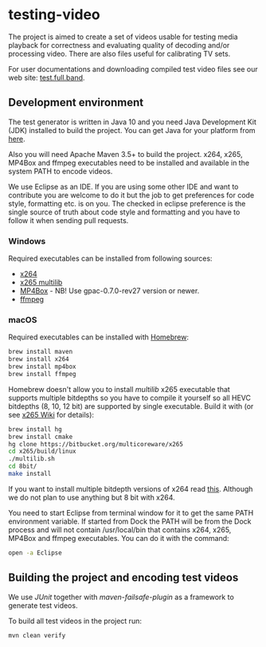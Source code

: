 # testing-video

The project is aimed to create a set of videos usable for testing
media playback for correctness and evaluating quality of decoding
and/or processing video.
There are also files useful for calibrating TV sets.

For user documentations and downloading compiled test video files
see our web site: [test.full.band](https://test.full.band).

## Development environment

The test generator is written in Java 10 and you need Java Development Kit
(JDK) installed to build the project. You can get Java for your platform
from [here](http://www.oracle.com/technetwork/java/javase/downloads/jdk10-downloads-4416644.html).

Also you will need Apache Maven 3.5+ to build the project. x264, x265,
MP4Box and ffmpeg executables need to be installed and available in the
system PATH to encode videos.

We use Eclipse as an IDE. If you are using some other IDE and want to
contribute you are welcome to do it but the job to get preferences for
code style, formatting etc. is on you. The checked in eclipse preference
is the single source of truth about code style and formatting and you
have to follow it when sending pull requests.

### Windows

Required executables can be installed from following sources: 

 * [x264](http://download.videolan.org/pub/x264/binaries/)
 * [x265 multilib](http://msystem.waw.pl/x265/)
 * [MP4Box](https://www.videohelp.com/software/MP4Box/old-versions) -
   NB! Use gpac-0.7.0-rev27 version or newer.
 * [ffmpeg](http://ffmpeg.zeranoe.com/builds/)

### macOS

Required executables can be installed with [Homebrew](https://brew.sh/): 

```sh
brew install maven
brew install x264
brew install mp4box
brew install ffmpeg
```

Homebrew doesn't allow you to install _multilib_ x265 executable that
supports multiple bitdepths so you have to compile it yourself so all HEVC
bitdepths (8, 10, 12 bit) are supported by single executable. Build it with
(or see [x265 Wiki](https://bitbucket.org/multicoreware/x265/wiki/Home) for
details):

```sh
brew install hg
brew install cmake
hg clone https://bitbucket.org/multicoreware/x265
cd x265/build/linux
./multilib.sh
cd 8bit/
make install
```

If you want to install multiple bitdepth versions of x264 read
[this](https://github.com/Homebrew/legacy-homebrew/issues/48902).
Although we do not plan to use anything but 8 bit with x264.

You need to start Eclipse from terminal window for it to get the same
PATH environment variable. If started from Dock the PATH will be from
the Dock process and will not contain /usr/local/bin that contains
x264, x265, MP4Box and ffmpeg executables. You can do it with the command:

```sh
open -a Eclipse
```

## Building the project and encoding test videos

We use _JUnit_ together with _maven-failsafe-plugin_ as a framework to
generate test videos.

To build all test videos in the project run:

```sh
mvn clean verify
```

